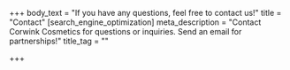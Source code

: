 +++
body_text = "If you have any questions, feel free to contact us!"
title = "Contact"
[search_engine_optimization]
meta_description = "Contact Corwink Cosmetics for questions or inquiries. Send an email for partnerships!"
title_tag = ""

+++